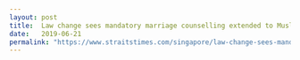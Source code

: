 ```yaml
---
layout: post
title:  Law change sees mandatory marriage counselling extended to Muslims in prison
date:   2019-06-21
permalink: "https://www.straitstimes.com/singapore/law-change-sees-mandatory-marriage-counselling-extended-to-muslims-in-prison"
---
```

